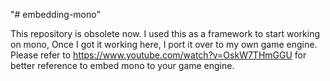 "# embedding-mono" 

This repository is obsolete now. I used this as a framework to start working on mono, Once I got it working here, I port it over to my own game engine.
Please refer to https://www.youtube.com/watch?v=OskW7THmGGU for better reference to embed mono to your game engine.
